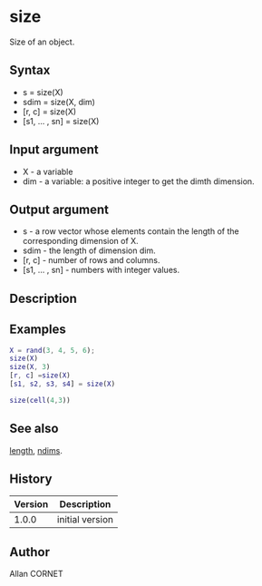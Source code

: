 

# size

Size of an object.

## Syntax

- s = size(X)
- sdim = size(X, dim)
- [r, c] = size(X)
- [s1, ... , sn] = size(X)

## Input argument

 - X - a variable
 - dim - a variable: a positive integer to get the dimth dimension.

## Output argument

 - s - a row vector whose elements contain the length of the corresponding dimension of X.
 - sdim - the length of dimension dim.
 - [r, c] - number of rows and columns.
 - [s1, ... , sn] - numbers with integer values.

## Description


  <p/>


## Examples

```matlab
X = rand(3, 4, 5, 6);
size(X)
size(X, 3)
[r, c] =size(X)
[s1, s2, s3, s4] = size(X)
```
```matlab
size(cell(4,3))
```

## See also

[length](length.md), [ndims](ndims.md).
## History

|Version|Description|
|------|------|
|1.0.0|initial version|


## Author

Allan CORNET



